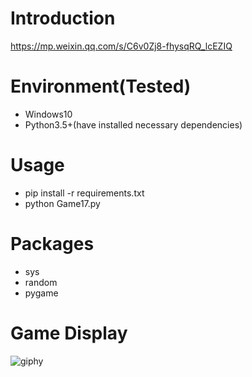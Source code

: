 # Introduction
https://mp.weixin.qq.com/s/C6v0Zj8-fhysqRQ_lcEZIQ

# Environment(Tested)
- Windows10
- Python3.5+(have installed necessary dependencies)

# Usage
- pip install -r requirements.txt
- python Game17.py

# Packages
- sys
- random
- pygame

# Game Display
![giphy](effect/running.gif)